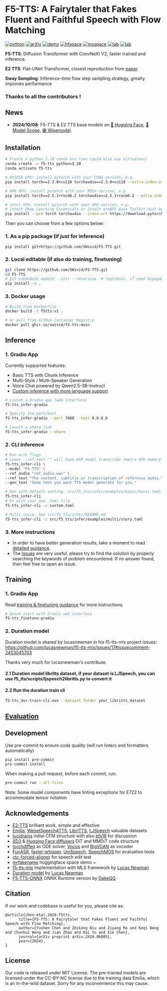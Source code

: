# F5-TTS: A Fairytaler that Fakes Fluent and Faithful Speech with Flow Matching

[![python](https://img.shields.io/badge/Python-3.10-brightgreen)](https://github.com/SWivid/F5-TTS)
[![arXiv](https://img.shields.io/badge/arXiv-2410.06885-b31b1b.svg?logo=arXiv)](https://arxiv.org/abs/2410.06885)
[![demo](https://img.shields.io/badge/GitHub-Demo%20page-orange.svg)](https://swivid.github.io/F5-TTS/)
[![hfspace](https://img.shields.io/badge/🤗-Space%20demo-yellow)](https://huggingface.co/spaces/mrfakename/E2-F5-TTS)
[![msspace](https://img.shields.io/badge/🤖-Space%20demo-blue)](https://modelscope.cn/studios/modelscope/E2-F5-TTS)
[![lab](https://img.shields.io/badge/X--LANCE-Lab-grey?labelColor=lightgrey)](https://x-lance.sjtu.edu.cn/)
[![lab](https://img.shields.io/badge/Peng%20Cheng-Lab-grey?labelColor=lightgrey)](https://www.pcl.ac.cn)
<!-- <img src="https://github.com/user-attachments/assets/12d7749c-071a-427c-81bf-b87b91def670" alt="Watermark" style="width: 40px; height: auto"> -->

**F5-TTS**: Diffusion Transformer with ConvNeXt V2, faster trained and inference.

**E2 TTS**: Flat-UNet Transformer, closest reproduction from [paper](https://arxiv.org/abs/2406.18009).

**Sway Sampling**: Inference-time flow step sampling strategy, greatly improves performance

### Thanks to all the contributors !

## News
- **2024/10/08**: F5-TTS & E2 TTS base models on [🤗 Hugging Face](https://huggingface.co/SWivid/F5-TTS), [🤖 Model Scope](https://www.modelscope.cn/models/SWivid/F5-TTS_Emilia-ZH-EN), [🟣 Wisemodel](https://wisemodel.cn/models/SJTU_X-LANCE/F5-TTS_Emilia-ZH-EN).

## Installation

```bash
# Create a python 3.10 conda env (you could also use virtualenv)
conda create -n f5-tts python=3.10
conda activate f5-tts

# NVIDIA GPU: install pytorch with your CUDA version, e.g.
pip install torch==2.3.0+cu118 torchaudio==2.3.0+cu118 --extra-index-url https://download.pytorch.org/whl/cu118

# AMD GPU: install pytorch with your ROCm version, e.g.
pip install torch==2.5.1+rocm6.2 torchaudio==2.5.1+rocm6.2 --extra-index-url https://download.pytorch.org/whl/rocm6.2

# intel GPU: install pytorch with your XPU version, e.g.
# Intel® Deep Learning Essentials or Intel® oneAPI Base Toolkit must be installed
pip install --pre torch torchaudio --index-url https://download.pytorch.org/whl/nightly/xpu
```

Then you can choose from a few options below:

### 1. As a pip package (if just for inference)

```bash
pip install git+https://github.com/SWivid/F5-TTS.git
```

### 2. Local editable (if also do training, finetuning)

```bash
git clone https://github.com/SWivid/F5-TTS.git
cd F5-TTS
# git submodule update --init --recursive  # (optional, if need bigvgan)
pip install -e .
```

### 3. Docker usage
```bash
# Build from Dockerfile
docker build -t f5tts:v1 .

# Or pull from GitHub Container Registry
docker pull ghcr.io/swivid/f5-tts:main
```


## Inference

### 1. Gradio App

Currently supported features:

- Basic TTS with Chunk Inference
- Multi-Style / Multi-Speaker Generation
- Voice Chat powered by Qwen2.5-3B-Instruct
- [Custom inference with more language support](src/f5_tts/infer/SHARED.md)

```bash
# Launch a Gradio app (web interface)
f5-tts_infer-gradio

# Specify the port/host
f5-tts_infer-gradio --port 7860 --host 0.0.0.0

# Launch a share link
f5-tts_infer-gradio --share
```

### 2. CLI Inference

```bash
# Run with flags
# Leave --ref_text "" will have ASR model transcribe (extra GPU memory usage)
f5-tts_infer-cli \
--model "F5-TTS" \
--ref_audio "ref_audio.wav" \
--ref_text "The content, subtitle or transcription of reference audio." \
--gen_text "Some text you want TTS model generate for you."

# Run with default setting. src/f5_tts/infer/examples/basic/basic.toml
f5-tts_infer-cli
# Or with your own .toml file
f5-tts_infer-cli -c custom.toml

# Multi voice. See src/f5_tts/infer/README.md
f5-tts_infer-cli -c src/f5_tts/infer/examples/multi/story.toml
```

### 3. More instructions

- In order to have better generation results, take a moment to read [detailed guidance](src/f5_tts/infer).
- The [Issues](https://github.com/SWivid/F5-TTS/issues?q=is%3Aissue) are very useful, please try to find the solution by properly searching the keywords of problem encountered. If no answer found, then feel free to open an issue.


## Training

### 1. Gradio App

Read [training & finetuning guidance](src/f5_tts/train) for more instructions.

```bash
# Quick start with Gradio web interface
f5-tts_finetune-gradio
```

### 2. Duration model
Duration model is shared by lucasnewman in his f5-tts-mlx project issues:   
https://github.com/lucasnewman/f5-tts-mlx/issues/17#issuecomment-2453045703

Thanks very much for lucasnewman's contribute.

#### 2.1 Duration model libritts dataset, if your dataset is LJSpeech, you can use f5_tts/scripts/ljspeech2libritts.py to convert it
#### 2.2 Run the duration train cli
```bash
f5-tts_dur-train-cli.exe --dataset_folder your_libritts_dataset
```

## [Evaluation](src/f5_tts/eval)


## Development

Use pre-commit to ensure code quality (will run linters and formatters automatically)

```bash
pip install pre-commit
pre-commit install
```

When making a pull request, before each commit, run: 

```bash
pre-commit run --all-files
```

Note: Some model components have linting exceptions for E722 to accommodate tensor notation


## Acknowledgements

- [E2-TTS](https://arxiv.org/abs/2406.18009) brilliant work, simple and effective
- [Emilia](https://arxiv.org/abs/2407.05361), [WenetSpeech4TTS](https://arxiv.org/abs/2406.05763), [LibriTTS](https://arxiv.org/abs/1904.02882), [LJSpeech](https://keithito.com/LJ-Speech-Dataset/) valuable datasets
- [lucidrains](https://github.com/lucidrains) initial CFM structure with also [bfs18](https://github.com/bfs18) for discussion
- [SD3](https://arxiv.org/abs/2403.03206) & [Hugging Face diffusers](https://github.com/huggingface/diffusers) DiT and MMDiT code structure
- [torchdiffeq](https://github.com/rtqichen/torchdiffeq) as ODE solver, [Vocos](https://huggingface.co/charactr/vocos-mel-24khz) and [BigVGAN](https://github.com/NVIDIA/BigVGAN) as vocoder
- [FunASR](https://github.com/modelscope/FunASR), [faster-whisper](https://github.com/SYSTRAN/faster-whisper), [UniSpeech](https://github.com/microsoft/UniSpeech), [SpeechMOS](https://github.com/tarepan/SpeechMOS) for evaluation tools
- [ctc-forced-aligner](https://github.com/MahmoudAshraf97/ctc-forced-aligner) for speech edit test
- [mrfakename](https://x.com/realmrfakename) huggingface space demo ~
- [f5-tts-mlx](https://github.com/lucasnewman/f5-tts-mlx/tree/main) Implementation with MLX framework by [Lucas Newman](https://github.com/lucasnewman)
- [Duration model](https://github.com/lucasnewman/f5-tts-mlx/issues/17#issuecomment-2453045703) by [Lucas Newman](https://github.com/lucasnewman)
- [F5-TTS-ONNX](https://github.com/DakeQQ/F5-TTS-ONNX) ONNX Runtime version by [DakeQQ](https://github.com/DakeQQ)

## Citation
If our work and codebase is useful for you, please cite as:
```
@article{chen-etal-2024-f5tts,
      title={F5-TTS: A Fairytaler that Fakes Fluent and Faithful Speech with Flow Matching}, 
      author={Yushen Chen and Zhikang Niu and Ziyang Ma and Keqi Deng and Chunhui Wang and Jian Zhao and Kai Yu and Xie Chen},
      journal={arXiv preprint arXiv:2410.06885},
      year={2024},
}
```
## License

Our code is released under MIT License. The pre-trained models are licensed under the CC-BY-NC license due to the training data Emilia, which is an in-the-wild dataset. Sorry for any inconvenience this may cause.
